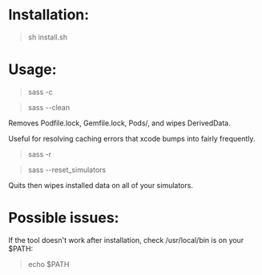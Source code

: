# Installation:

> sh install.sh

# Usage:

> sass -c

> sass --clean

Removes Podfile.lock, Gemfile.lock, Pods/, and wipes DerivedData.

Useful for resolving caching errors that xcode bumps into fairly frequently.

> sass -r

> sass --reset_simulators

Quits then wipes installed data on all of your simulators.

# Possible issues:

If the tool doesn't work after installation, check /usr/local/bin is on your $PATH:
> echo $PATH
